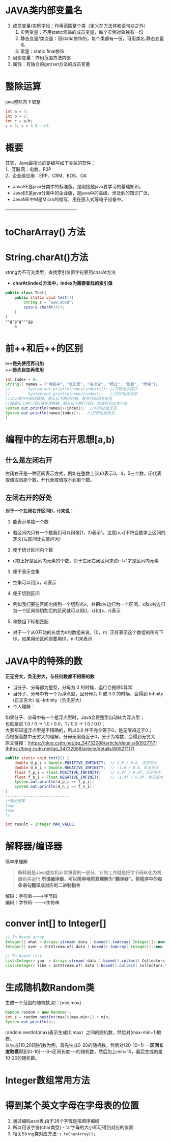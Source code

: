 <a name="Nin9P"></a>
# JAVA类内部变量名
1. 成员变量/实例字段：作用范围整个类（定义在方法体和语句块之外）
   1. 实例变量：不用static修饰的成员变量，每个实例对象独有一份
   2. 静态变量/类变量：用static修饰的，每个类都有一份，可用类名.静态变量名
   3. 常量：static final修饰
2. 局部变量：作用范围方法内部
3. 属性：有独立的get/set方法的成员变量
<a name="IEErU"></a>
# 整除运算
java整除向下取整
```java
int a = 7;
int b = 2;
int c = a/b;
c = 3; c = 3.5--->3
```
<a name="kB9kL"></a>
# 概要
其实，Java最擅长的是编写如下类型的软件：<br />1、互联网：电商、P2P<br />2、企业级应用：ERP、CRM、BOS、OA

- JavaSE是java分类中的标准版，是刚接触java要学习的基础知识。
- JavaEE是java分类中的企业版，是java中的高级，涉及到的知识广泛。
- JavaME中M是Micro的缩写，用在嵌入式等电子设备中。

————————————————
<a name="A5Hzk"></a>
# toCharArray() 方法

<a name="Ktiod"></a>
# String.charAt()方法
string为不可变类型，查找索引位置字符要用charAt方法

- **charAt(index)方法中，index为需要查找的索引值**
```java
public class Test{
    public static void test(){
        String s = "www.abcd";
        syso(s.charAt(4));
    } 
}
**g*g*g***gg
    a
```

<a name="LGOE2"></a>
# 前++和后++的区别
**i++是先使用再自加**<br />**++i是先自加再使用**
```java
int index = 0;
String[] names = {"令狐冲", "张无忌", "韦小宝", "杨过", "段誉", "乔峰"};
//        System.out.println(names[index++]); //打印出令狐冲
//        System.out.println(names[index]);   //打印出张无忌   
//以上两行代码注释掉，那么以下两行代码，就会打印出张无忌
//如果以上两行代码没有注释掉，那么以下两行代码，就会打印出韦小宝
System.out.println(names[++index]);  //打印出张无忌
System.out.println(names[index]);   //打印出张无忌
}
```
<a name="c8kIE"></a>
# 编程中的左闭右开思想[a,b)
<a name="nxyLR"></a>
## 什么是左闭右开
左闭右开是一种区间表示方式，例如在整数上[3,6)表示3，4，5三个数，闭代表取值取到那个数，开代表取值取不到那个数。
<a name="w0WtQ"></a>
## 左闭右开的好处
**对于一个左闭右开区间[l，r)来说：**

1. 能表示单独一个数
- 若区间内只有一个数我们可以用像[1，2)表示1，注意[x,x]不符合数学上区间的定义(左区间比右区间大)
2. 便于统计区间内个数
- r减l正好是区间内元素的个数，对于左闭右闭区间来说r-l+1才是区间内元素 
3. 便于表示空集
- 空集可以用[x，x)表示
4. 便于切割区间
- 例如我们要在区间内找到一个切割点x，并把x左边归为一个区间，x和x右边归为一个区间则切割后的区间就可以用[l，x)和[x，r)表示
5. 和数组下标相匹配
- 对于一个从0开始的长度为n的数组来说，[0，n）正好表示这个数组的所有下标，如果用闭区间则要用[0，n-1]来表示
<a name="kFtxU"></a>
# JAVA中的特殊的数
**正无穷大，负无穷大，与任何数都不相等的数**

- 当分子、分母都为整型，分母为 0 的时候，运行会报除0异常
- 当分子、分母中有一个为浮点型，且分母为 0 或 0.0 的时候，会得到 Infinity (正无穷大) 或 -Infinity（负无穷大）
- 个人理解：

如果分子、分母中有一个是浮点型时，Java会将整型自动转为浮点型；<br />也就是说 1.0 / 0 -> 1.0 / 0.0，1 / 0.0 -> 1.0 / 0.0；<br />大家都知道浮点型是不精确的，所以0.0 并不完全等于0，是无限趋近于0；<br />而根据高数中无穷大的理解，分母无限趋近于0，分子为常数，会得到无穷大<br />原文链接：[https://blog.csdn.net/qq_34732088/article/details/80927117](https://blog.csdn.net/qq_34732088/article/details/80927117)
```java
public static void test2() {
    double d_p_i = Double.POSITIVE_INFINITY;  // 1.0 / 0.0, 正无穷大
    double d_n_i = Double.NEGATIVE_INFINITY;  // -1.0 / 0.0，负无穷大
    float f_p_i = Float.POSITIVE_INFINITY;    // 1.0f / 0.0f，正无穷大
    float f_n_i = Float.NEGATIVE_INFINITY;    // -1.0f / 0.0f，负无穷大
    System.out.println(d_p_i == f_p_i);
    System.out.println(d_n_i == f_n_i);
}
----------------------------
/*输出结果
true
true
*/
```
```java
int result = Integer.MAX_VALUE;
```
<a name="mZNba"></a>
# 解释器/编译器
简单来理解
> 解释器是Java虚拟机非常重要的一部分，它的工作就是把字节码转化为机器码并运行
> **所谓编译器，可以简单地将其理解为“翻译器”。将程序中的每条语句翻译成对应的二进制指令**

解码：字符串--->字节码<br />编码：字节码---->字符串

<a name="u6hfI"></a>
# conver int[] to Integer[]
```java
// To boxed array
Integer[] what = Arrays.stream( data ).boxed().toArray( Integer[]::new );
Integer[] ever = IntStream.of( data ).boxed().toArray( Integer[]::new );

// To boxed list
List<Integer> you  = Arrays.stream( data ).boxed().collect( Collectors.toList() );
List<Integer> like = IntStream.of( data ).boxed().collect( Collectors.toList() );
```


<a name="Kx52q"></a>
# 生成随机数Random类
生成一个范围的随机数,如：[min,max]
```java
Random random = new Random();
int s = random.nextInt(max)%(max-min+1) + min;
System.out.println(s);
```
random.nextInt(max)表示生成[0,max）之间的随机数，然后对(max-min+1)取模。<br />以生成[10,20]随机数为例，首先生成0-20的随机数，然后对(20-10+1)---**区间长度取模**得到[0-10]---0~区间长度---的随机数，然后加上min=10，最后生成的是10-20的随机数。
<a name="yw0gP"></a>
# Integer数组常用方法

<a name="qRtdz"></a>
# 得到某个英文字母在字母表的位置

1. 通过编码asci表,由于26个字母是按顺序编码
2. 所以用该字符(char类型) - 'a'字母的大小即可得到对应的位置
3. 相关String类对应方法: `s.toCharArray();`
